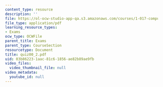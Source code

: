 ```yaml
---
content_type: resource
description: ''
file: https://ol-ocw-studio-app-qa.s3.amazonaws.com/courses/1-017-computing-and-data-analysis-for-environmental-applications-fall-2003/03b862231aac81c61856ae82b89ae9fb_quiz00_2.pdf
file_type: application/pdf
learning_resource_types:
- Exams
ocw_type: OCWFile
parent_title: Exams
parent_type: CourseSection
resourcetype: Document
title: quiz00_2.pdf
uid: 03b86223-1aac-81c6-1856-ae82b89ae9fb
video_files:
  video_thumbnail_file: null
video_metadata:
  youtube_id: null
---
```

